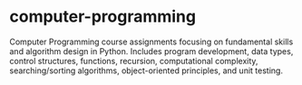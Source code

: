 # computer-programming
Computer Programming course assignments focusing on fundamental skills and algorithm design in Python. Includes program development, data types, control structures, functions, recursion, computational complexity, searching/sorting algorithms, object-oriented principles, and unit testing.
